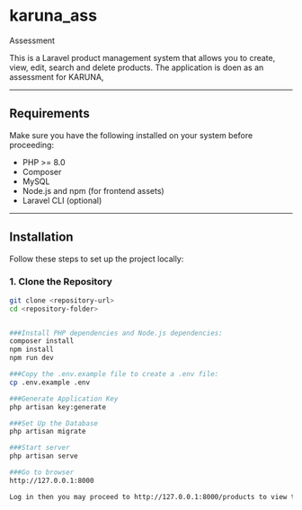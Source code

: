 # karuna_ass
 Assessment


This is a Laravel product management system that allows you to create, view, edit, search and delete products. The application is doen as an assessment for KARUNA,

---

## Requirements

Make sure you have the following installed on your system before proceeding:
- PHP >= 8.0
- Composer
- MySQL
- Node.js and npm (for frontend assets)
- Laravel CLI (optional)

---

## Installation

Follow these steps to set up the project locally:

### 1. Clone the Repository
```bash
git clone <repository-url>
cd <repository-folder>


###Install PHP dependencies and Node.js dependencies:
composer install
npm install
npm run dev

###Copy the .env.example file to create a .env file:
cp .env.example .env

###Generate Application Key
php artisan key:generate

###Set Up the Database
php artisan migrate

###Start server
php artisan serve

###Go to browser 
http://127.0.0.1:8000

Log in then you may proceed to http://127.0.0.1:8000/products to view the program